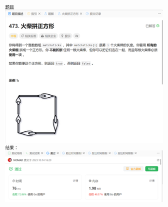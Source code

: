 [题目](https://leetcode.cn/problems/matchsticks-to-square/description/)
![pic](img.png)
结果：
![pic](result.png)